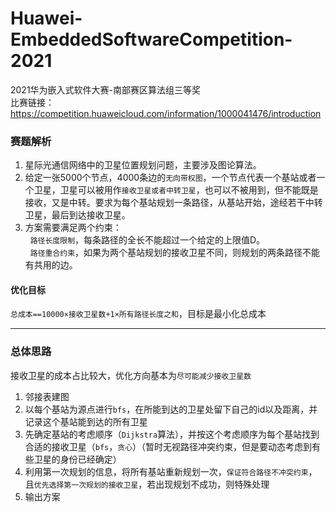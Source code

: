 # Huawei-EmbeddedSoftwareCompetition-2021
2021华为嵌入式软件大赛-南部赛区算法组三等奖<br>
比赛链接：https://competition.huaweicloud.com/information/1000041476/introduction
### 赛题解析
1. 星际光通信网络中的卫星位置规划问题，主要涉及图论算法。
2. 给定一张5000个节点，4000条边的`无向带权图`，一个节点代表一个基站或者一个卫星，卫星可以被用作`接收卫星或者中转卫星`，也可以不被用到，但不能既是接收，又是中转。要求为每个基站规划一条路径，从基站开始，途经若干中转卫星，最后到达接收卫星。
3. 方案需要满足两个约束：<br> &nbsp; `路径长度限制`，每条路径的全长不能超过一个给定的上限值D。<br> &nbsp; `路径重合约束`，如果为两个基站规划的接收卫星不同，则规划的两条路径不能有共用的边。
#### 优化目标
`总成本==10000×接收卫星数+1×所有路径长度之和`，目标是最小化总成本
***
### 总体思路
接收卫星的成本占比较大，优化方向基本为`尽可能减少接收卫星数`
1. 邻接表建图
2. 以每个基站为源点进行`bfs`，在所能到达的卫星处留下自己的id以及距离，并记录这个基站能到达的所有卫星
3. 先确定基站的考虑顺序（`Dijkstra`算法），并按这个考虑顺序为每个基站找到合适的接收卫星（`bfs`，`贪心`）（暂时无视路径冲突约束，但是要动态考虑到有些卫星的身份已经确定）
4. 利用第一次规划的信息，将所有基站重新规划一次，`保证符合路径不冲突约束`，且`优先选择第一次规划的接收卫星`，若出现规划不成功，则特殊处理
5. 输出方案
